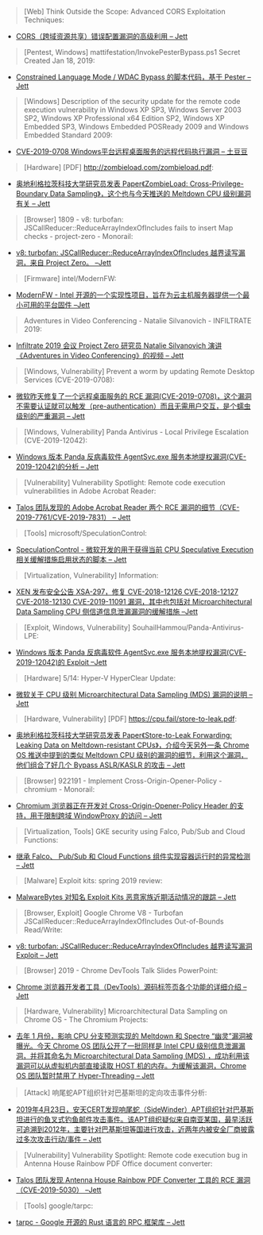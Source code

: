 > [Web] Think Outside the Scope: Advanced CORS Exploitation Techniques: 


* [CORS（跨域资源共享）错误配置漏洞的高级利用 – Jett](https://link.medium.com/UTKkk4wvGW)



> [Pentest, Windows] mattifestation/InvokePesterBypass.ps1 Secret Created Jan 18, 2019: 


* [Constrained Language Mode / WDAC Bypass 的脚本代码，基于 Pester – Jett](https://gist.github.com/mattifestation/e14c0823d01a99b902525f675170ee5d)



> [Windows] Description of the security update for the remote code execution vulnerability in Windows XP SP3, Windows Server 2003 SP2, Windows XP Professional x64 Edition SP2, Windows XP Embedded SP3, Windows Embedded POSReady 2009 and Windows Embedded Standard 2009: 


* [CVE-2019-0708 Windows平台远程桌面服务的远程代码执行漏洞 – 土豆豆](https://support.microsoft.com/en-us/help/4500331/windows-update-kb4500331)



> [Hardware] [PDF] http://zombieload.com/zombieload.pdf: 


* [奥地利格拉茨科技大学研究员发表 Paper《ZombieLoad: Cross-Privilege-Boundary Data Sampling》，这个也与今天推送的 Meltdown CPU 级别漏洞有关 – Jett](http://zombieload.com/zombieload.pdf)



> [Browser] 1809 - v8: turbofan: JSCallReducer::ReduceArrayIndexOfIncludes fails to insert Map checks - project-zero - Monorail: 


* [v8: turbofan: JSCallReducer::ReduceArrayIndexOfIncludes 越界读写漏洞，来自 Project Zero。 –Jett](https://bugs.chromium.org/p/project-zero/issues/detail?id=1809)



> [Firmware] intel/ModernFW: 


* [ModernFW - Intel 开源的一个实现性项目，旨在为云主机服务器提供一个最小可用的平台固件 –Jett](https://github.com/intel/ModernFW)



> Adventures in Video Conferencing - Natalie Silvanovich - INFILTRATE 2019: 


* [Infiltrate 2019 会议 Project Zero 研究员 Natalie Silvanovich 演讲《Adventures in Video Conferencing》的视频 – Jett](https://vimeo.com/335950239)



> [Windows, Vulnerability] Prevent a worm by updating Remote Desktop Services (CVE-2019-0708): 


* [微软昨天修复了一个远程桌面服务的 RCE 漏洞(CVE-2019-0708)，这个漏洞不需要认证就可以触发（pre-authentication）而且无需用户交互，是个蠕虫级别的严重漏洞 – Jett](https://blogs.technet.microsoft.com/msrc/2019/05/14/prevent-a-worm-by-updating-remote-desktop-services-cve-2019-0708/)



> [Windows, Vulnerability] Panda Antivirus - Local Privilege Escalation (CVE-2019-12042): 


* [Windows 版本 Panda 反病毒软件 AgentSvc.exe 服务本地提权漏洞(CVE-2019-12042)的分析 – Jett](https://rce4fun.blogspot.com/2019/05/panda-antivirus-local-privilege.html)



> [Vulnerability] Vulnerability Spotlight: Remote code execution vulnerabilities in Adobe Acrobat Reader: 


* [Talos 团队发现的 Adobe Acrobat Reader 两个 RCE 漏洞的细节（CVE-2019-7761/CVE-2019-7831） – Jett](http://feedproxy.google.com/~r/feedburner/Talos/~3/b2ZMkrJMKOg/vuln-spotlight-adobe-RCE-may-2019.html)



> [Tools] microsoft/SpeculationControl: 


* [SpeculationControl - 微软开发的用于获得当前 CPU Speculative Execution 相关缓解措施启用状态的脚本 – Jett](https://github.com/Microsoft/SpeculationControl)



> [Virtualization, Vulnerability] Information: 


* [XEN 发布安全公告 XSA-297，修复 CVE-2018-12126 CVE-2018-12127 CVE-2018-12130 CVE-2019-11091 漏洞，其中也包括对 Microarchitectural Data Sampling CPU 侧信道信息泄漏漏洞的缓解措施 –Jett](https://xenbits.xen.org/xsa/advisory-297.html)



> [Exploit, Windows, Vulnerability] SouhailHammou/Panda-Antivirus-LPE: 


* [Windows 版本 Panda 反病毒软件 AgentSvc.exe 服务本地提权漏洞(CVE-2019-12042)的 Exploit –Jett](https://github.com/SouhailHammou/Panda-Antivirus-LPE)



> [Hardware] 5/14: Hyper-V HyperClear Update: 


* [微软关于 CPU 级别 Microarchitectural Data Sampling (MDS) 漏洞的说明 – Jett](https://techcommunity.microsoft.com/t5/Virtualization/5-14-Hyper-V-HyperClear-Update/ba-p/566499)



> [Hardware, Vulnerability] [PDF] https://cpu.fail/store-to-leak.pdf: 


* [奥地利格拉茨科技大学研究员发表 Paper《Store-to-Leak Forwarding: Leaking Data on Meltdown-resistant CPUs》，介绍今天另外一条 Chrome OS 推送中提到的类似 Meltdown CPU 级别的漏洞的细节，利用这个漏洞，他们组合了好几个 Bypass ASLR/KASLR 的攻击 – Jett](https://cpu.fail/store-to-leak.pdf)



> [Browser] 922191 - Implement Cross-Origin-Opener-Policy - chromium - Monorail: 


* [Chromium 浏览器正在开发对 Cross-Origin-Opener-Policy Header 的支持，用于限制跨域 WindowProxy 的访问 – Jett](https://bugs.chromium.org/p/chromium/issues/detail?id=922191#c9)



> [Virtualization, Tools] GKE security using Falco, Pub/Sub and Cloud Functions: 


* [继承 Falco、 Pub/Sub 和 Cloud Functions 组件实现容器运行时的异常检测 – Jett](https://sysdig.com/blog/gke-security-using-falco/)



> [Malware] Exploit kits: spring 2019 review: 


* [MalwareBytes 对知名 Exploit Kits 恶意家族近期活动情况的跟踪 – Jett](https://blog.malwarebytes.com/threat-analysis/2019/05/exploit-kits-spring-2019-review/)



> [Browser, Exploit] Google Chrome V8 - Turbofan JSCallReducer::ReduceArrayIndexOfIncludes Out-of-Bounds Read/Write: 


* [v8: turbofan: JSCallReducer::ReduceArrayIndexOfIncludes 越界读写漏洞 Exploit – Jett](http://dlvr.it/R4hnSj)



> [Browser] 2019 - Chrome DevTools Talk Slides PowerPoint: 


* [Chrome 浏览器开发者工具（DevTools）源码标签页各个功能的详细介绍 – Jett](https://docs.google.com/presentation/d/1LBTJ6AG3GU_QLrPQSw8Tc5Hj-BWmLYs-0VmR5kGZ144/)



> [Hardware, Vulnerability] Microarchitectural Data Sampling on Chrome OS - The Chromium Projects: 


* [去年 1 月份，影响 CPU 分支预测实现的 Meltdown 和 Spectre “幽灵”漏洞被曝光。今天 Chrome OS 团队公开了一批同样是 Intel CPU 级别信息泄漏漏洞，并将其命名为 Microarchitectural Data Sampling (MDS) ，成功利用该漏洞可以从虚拟机内部直接读取 HOST 机的内存。为缓解该漏洞，Chrome OS 团队暂时禁用了 Hyper-Threading – Jett](https://www.chromium.org/chromium-os/mds-on-chromeos)



> [Attack] 响尾蛇APT组织针对巴基斯坦的定向攻击事件分析: 


* [2019年4月23日，安天CERT发现响尾蛇（SideWinder）APT组织针对巴基斯坦进行的鱼叉式钓鱼邮件攻击事件。该APT组织疑似来自南亚某国，最早活跃可追溯到2012年，主要针对巴基斯坦等国进行攻击，近两年内被安全厂商披露过多次攻击行动/事件 – Jett](https://www.freebuf.com/articles/paper/203059.html)



> [Vulnerability] Vulnerability Spotlight: Remote code execution bug in Antenna House Rainbow PDF Office document converter: 


* [Talos 团队发现 Antenna House Rainbow PDF Converter 工具的 RCE 漏洞（CVE-2019-5030） –Jett](http://feedproxy.google.com/~r/feedburner/Talos/~3/pNBy_fFsHIY/vuln-spotlight-antenna-rainbow-pdf-may-2019.html)



> [Tools] google/tarpc: 


* [tarpc - Google 开源的 Rust 语言的 RPC 框架库 – Jett](https://github.com/google/tarpc)